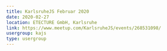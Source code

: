 ```yaml
---
title: KarlsruheJS Februar 2020
date: 2020-02-27
location: ETECTURE GmbH, Karlsruhe
link: https://www.meetup.com/KarlsruheJS/events/268531098/
usergroup: kajs
type: usergroup
---
```

